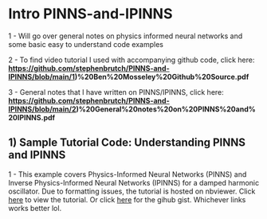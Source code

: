 # Intro PINNS-and-IPINNS
1 - Will go over general notes on physics informed neural networks and some basic easy to understand code examples

2 - To find video tutorial I used with accompanying github code, click here: **https://github.com/stephenbrutch/PINNS-and-IPINNS/blob/main/1)%20Ben%20Mosseley%20Github%20Source.pdf**

3 - General notes that I have written on PINNS/IPINNS, click here: **https://github.com/stephenbrutch/PINNS-and-IPINNS/blob/main/2)%20General%20notes%20on%20PINNS%20and%20IPINNS.pdf**


## 1) Sample Tutorial Code: Understanding PINNS and IPINNS
1 - This example covers Physics-Informed Neural Networks (PINNS) and Inverse Physics-Informed Neural Networks (IPINNS) for a damped harmonic oscillator. Due to formatting issues, the tutorial is hosted on nbviewer. Click [here](https://nbviewer.org/github/stephenbrutch/PINNS-and-IPINNS/blob/main/pinn_pytorch.ipynb) to view the tutorial. Or click [here](https://gist.github.com/stephenbrutch/ad9b6871e32d1fe641c39340a15e776c) for the gihub gist. Whichever links works better lol.
